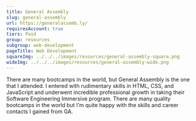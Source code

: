 ```yaml
---
title: General Assembly
slug: general-assembly
url: https://generalassemb.ly/
requiresAccount: true
tiers: Paid
group: resources
subgroup: web-development
pageTitle: Web Development
squareImg: ../../../images/resources/general-assembly-square.png
wideImg: ../../../images/resources/general-assembly-wide.png
---
```


There are many bootcamps in the world, but General Assembly is the one that I attended.  I entered with rudimentary skills in HTML, CSS, and JavaScript and underwent incredible professional growth in taking their Software Engineering Immersive program.  There are many quality bootcamps in the world but I'm quite happy with the skills and career contacts I gained from GA.